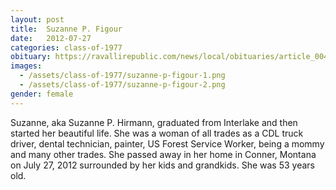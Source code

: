 ```yaml
---
layout: post
title:  Suzanne P. Figour
date:   2012-07-27
categories: class-of-1977
obituary: https://ravallirepublic.com/news/local/obituaries/article_00405e8c-db75-11e1-82be-001a4bcf887a.html
images:
  - /assets/class-of-1977/suzanne-p-figour-1.png
  - /assets/class-of-1977/suzanne-p-figour-2.png
gender: female
---
```

Suzanne, aka Suzanne P. Hirmann, graduated from Interlake and then started her beautiful life. She was a woman of all trades as a CDL truck driver, dental technician, painter, US Forest Service Worker, being a mommy and many other trades.  She passed away in her home in Conner, Montana on July 27, 2012 surrounded by her kids and grandkids.  She was 53 years old.
